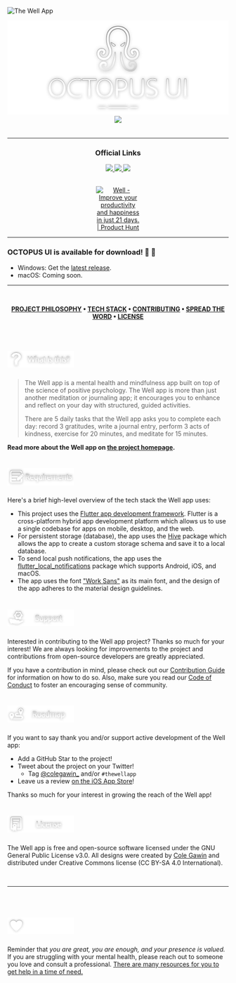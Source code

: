 ![The Well App](thumbnail.png)

<div align='center'>
  
<a href='https://github.com/chroline/well_app/releases'>
  
<img src='https://github.com/ZenfadeCOM/OctopusUI/blob/main/uilogo.png'>
  
</a>
  
<a href='https://github.com/chroline/well_app/blob/main/LICENSE'>
  
<img src='https://img.shields.io/github/license/chroline/well_app?style=for-the-badge'>
  
</a>
  
</div>

<br />

---

<div align='center'>
  
### Official Links
  
<a href='https://projects.colegaw.in/well-app?utm_source=GitHub&utm_medium=readme&utm_campaign=well_app_readme'>
  
<img src='https://img.shields.io/badge/OCTOPUS%20UNITY-black?style=for-the-badge'>
  
</a>
  
<a href='https://projects.colegaw.in/well-app/research?utm_source=GitHub&utm_medium=readme&utm_campaign=well_app_readme'>
  
<img src='https://img.shields.io/badge/OCTOPUS%20MASTER%20SERVER-gray?style=for-the-badge'>
  
</a>
  
<a href='https://projects.colegaw.in/well-app/case-study?utm_source=GitHub&utm_medium=readme&utm_campaign=well_app_readme'>
  
<img src='https://img.shields.io/badge/OCTOPUS%20SPAWNER-white?style=for-the-badge'>
  
</a>
  
<br />
  
<br />
  
<a href="https://www.producthunt.com/posts/well?utm_source=badge-featured&utm_medium=badge&utm_souce=badge-well" target="_blank"><img src="https://upload.wikimedia.org/wikipedia/commons/thumb/c/c4/Unity_2021.svg/1200px-Unity_2021.svg.png" alt="Well - Improve your productivity and happiness in just 21 days. | Product Hunt" style="max-width: 100px;" width="100" /></a>
  
</div>

---

### OCTOPUS UI is available for download! 🥳 🚀

- Windows: Get the [latest release](https://apps.apple.com/us/app/well-reboot-your-mindset/id1573357406).
- macOS: Coming soon.

---

<br />

<div align="center">

**[PROJECT PHILOSOPHY](https://github.com/chroline/well_app#-project-philosophy) • 
[TECH STACK](https://github.com/chroline/well_app#-tech-stack) • 
[CONTRIBUTING](https://github.com/chroline/well_app#%EF%B8%8F-contributing) • 
[SPREAD THE WORD](https://github.com/chroline/well_app#-spread-the-word) • 
[LICENSE](https://github.com/chroline/well_app#%EF%B8%8F-license)**

</div>

<br />

# <img src="https://github.com/ZenfadeCOM/OctopusUI/raw/main/wit.png" style="width: 30%;">

> The Well app is a mental health and mindfulness app built on top of the science of positive psychology. The Well app is more than just another meditation or journaling app; it encourages you to enhance and reflect on your day with structured, guided activities.
> 
> There are 5 daily tasks that the Well app asks you to complete each day: record 3 gratitudes, write a journal entry, perform 3 acts of kindness, exercise for 20 minutes, and meditate for 15 minutes.

**Read more about the Well app on [the project homepage](https://projects.colegaw.in/well-app?utm_source=GitHub&utm_medium=readme&utm_campaign=well_app_readme).**

# <img src="https://github.com/ZenfadeCOM/OctopusUI/raw/main/req.png" style="width: 30%;">

Here's a brief high-level overview of the tech stack the Well app uses:

- This project uses the [Flutter app development framework](https://flutter.dev/). Flutter is a cross-platform hybrid app development platform which allows us to use a single codebase for apps on mobile, desktop, and the web.
- For persistent storage (database), the app uses the [Hive](https://hivedb.dev/) package which allows the app to create a custom storage schema and save it to a local database.
- To send local push notifications, the app uses the [flutter_local_notifications](https://pub.dev/packages/flutter_local_notifications) package which supports Android, iOS, and macOS.
- The app uses the font ["Work Sans"](https://fonts.google.com/specimen/Work+Sans) as its main font, and the design of the app adheres to the material design guidelines.

# <img src="https://github.com/ZenfadeCOM/OctopusUI/raw/main/supp.png" style="width: 30%;">

Interested in contributing to the Well app project? Thanks so much for your interest! We are always looking for improvements to the project and contributions from open-source developers are greatly appreciated.

If you have a contribution in mind, please check out our [Contribution Guide](https://github.com/chroline/well_app/wiki/Contribution-Guide) for information on how to do so. Also, make sure you read our [Code of Conduct](https://github.com/chroline/well_app/wiki/Code-of-Conduct) to foster an encouraging sense of community.

# <img src="https://github.com/ZenfadeCOM/OctopusUI/raw/main/rm.png" style="width: 30%;">

If you want to say thank you and/or support active development of the Well app:

- Add a GitHub Star to the project!
- Tweet about the project on your Twitter!
  - Tag [@colegawin_](https://twitter.com/colegawin_) and/or `#thewellapp`
- Leave us a review [on the iOS App Store](https://apps.apple.com/us/app/well-reboot-your-mindset/id1573357406)!

Thanks so much for your interest in growing the reach of the Well app!

# <img src="https://github.com/ZenfadeCOM/OctopusUI/raw/main/lic.png" style="width: 30%;">

The Well app is free and open-source software licensed under the GNU General Public License v3.0. All designs were created by [Cole Gawin](https://github.com/chroline) and distributed under Creative Commons license (CC BY-SA 4.0 International).

<br />

---

<br />

# <img src="https://github.com/ZenfadeCOM/OctopusUI/raw/main/gethelp.png" style="width: 30%;">

Reminder that *you are great, you are enough, and your presence is valued.* If you are struggling with your mental health, please reach out to someone you love and consult a professional. [There are many resources for you to get help in a time of need.](https://www.nimh.nih.gov/health/find-help)
